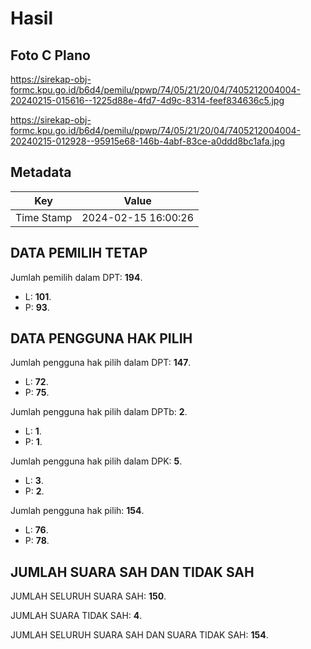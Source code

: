 # Hasil

## Foto C Plano

https://sirekap-obj-formc.kpu.go.id/b6d4/pemilu/ppwp/74/05/21/20/04/7405212004004-20240215-015616--1225d88e-4fd7-4d9c-8314-feef834636c5.jpg

https://sirekap-obj-formc.kpu.go.id/b6d4/pemilu/ppwp/74/05/21/20/04/7405212004004-20240215-012928--95915e68-146b-4abf-83ce-a0ddd8bc1afa.jpg


## Metadata

| Key        | Value               |
| ---------- | ------------------- |
| Time Stamp | 2024-02-15 16:00:26 |


## DATA PEMILIH TETAP

Jumlah pemilih dalam DPT: **194**.
 * L: **101**.
 * P: **93**.

## DATA PENGGUNA HAK PILIH

Jumlah pengguna hak pilih dalam DPT: **147**.
 * L: **72**.
 * P: **75**.

Jumlah pengguna hak pilih dalam DPTb: **2**.
 * L: **1**.
 * P: **1**.

Jumlah pengguna hak pilih dalam DPK: **5**.
 * L: **3**.
 * P: **2**.

Jumlah pengguna hak pilih: **154**.
 * L: **76**.
 * P: **78**.

## JUMLAH SUARA SAH DAN TIDAK SAH

JUMLAH SELURUH SUARA SAH: **150**.

JUMLAH SUARA TIDAK SAH: **4**.

JUMLAH SELURUH SUARA SAH DAN SUARA TIDAK SAH: **154**.


